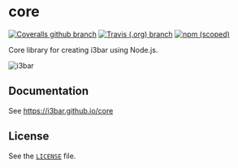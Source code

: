 # core

[![Coveralls github branch](https://img.shields.io/coveralls/github/i3bar/core/master)](https://coveralls.io/github/i3bar/core?branch=master)
[![Travis (.org) branch](https://img.shields.io/travis/i3bar/core/master?logo=travis)](https://travis-ci.org/i3bar/core)
[![npm (scoped)](https://img.shields.io/npm/v/@i3bar/core)](https://www.npmjs.com/package/@i3bar/core)

Core library for creating i3bar using Node.js.

![i3bar](https://i.ibb.co/WvZM1K8/i3bar-core-screenshot.png)

## Documentation

See https://i3bar.github.io/core

## License

See the [`LICENSE`](./LICENSE) file.
